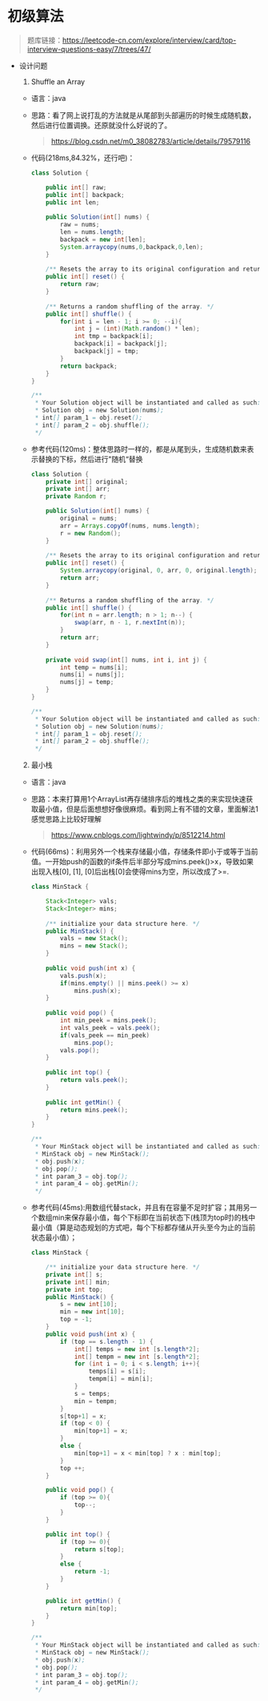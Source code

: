 # 初级算法

> 题库链接：https://leetcode-cn.com/explore/interview/card/top-interview-questions-easy/7/trees/47/

* 设计问题

  1. Shuffle an Array

   + 语言：java

   + 思路：看了网上说打乱的方法就是从尾部到头部遍历的时候生成随机数，然后进行位置调换。还原就没什么好说的了。

     > https://blog.csdn.net/m0_38082783/article/details/79579116

   + 代码(218ms,84.32%，还行吧)：

     ```java
     class Solution {
     
         public int[] raw;
         public int[] backpack;
         public int len;
         
         public Solution(int[] nums) {
             raw = nums;
             len = nums.length;
             backpack = new int[len];
             System.arraycopy(nums,0,backpack,0,len);
         }
         
         /** Resets the array to its original configuration and return it. */
         public int[] reset() {
             return raw;
         }
         
         /** Returns a random shuffling of the array. */
         public int[] shuffle() {
             for(int i = len - 1; i >= 0; --i){
                 int j = (int)(Math.random() * len);
                 int tmp = backpack[i];
                 backpack[i] = backpack[j];
                 backpack[j] = tmp;
             }
             return backpack;
         }
     }
     
     /**
      * Your Solution object will be instantiated and called as such:
      * Solution obj = new Solution(nums);
      * int[] param_1 = obj.reset();
      * int[] param_2 = obj.shuffle();
      */
     ```

   + 参考代码(120ms)：整体思路时一样的，都是从尾到头，生成随机数来表示替换的下标，然后进行"随机“替换

     ```java
     class Solution {
         private int[] original;
         private int[] arr;
         private Random r;
     
         public Solution(int[] nums) {
             original = nums;
             arr = Arrays.copyOf(nums, nums.length);
             r = new Random();
         }
         
         /** Resets the array to its original configuration and return it. */
         public int[] reset() {
             System.arraycopy(original, 0, arr, 0, original.length);
             return arr;
         }
         
         /** Returns a random shuffling of the array. */
         public int[] shuffle() {
             for(int n = arr.length; n > 1; n--) {
                 swap(arr, n - 1, r.nextInt(n));
             }
             return arr;
         }
         
         private void swap(int[] nums, int i, int j) {
             int temp = nums[i];
             nums[i] = nums[j];
             nums[j] = temp;
         }
     }
     
     /**
      * Your Solution object will be instantiated and called as such:
      * Solution obj = new Solution(nums);
      * int[] param_1 = obj.reset();
      * int[] param_2 = obj.shuffle();
      */
     ```

  2. 最小栈

   + 语言：java

   + 思路：本来打算用1个ArrayList再存储排序后的堆栈之类的来实现快速获取最小值，但是后面想想好像很麻烦。看到网上有不错的文章，里面解法1感觉思路上比较好理解

     > https://www.cnblogs.com/lightwindy/p/8512214.html

   + 代码(66ms)：利用另外一个栈来存储最小值，存储条件即小于或等于当前值。一开始push的函数的if条件后半部分写成mins.peek()>x，导致如果出现入栈[0], [1], [0]后出栈[0]会使得mins为空，所以改成了>=. 

     ```java
     class MinStack {
     
         Stack<Integer> vals;
         Stack<Integer> mins;
         
         /** initialize your data structure here. */
         public MinStack() {
             vals = new Stack();
             mins = new Stack();
         }
         
         public void push(int x) {
             vals.push(x);
             if(mins.empty() || mins.peek() >= x)
                 mins.push(x);
         }
         
         public void pop() {
             int min_peek = mins.peek();
             int vals_peek = vals.peek();
             if(vals_peek == min_peek)
                 mins.pop();
             vals.pop();
         }
         
         public int top() {
             return vals.peek();
         }
         
         public int getMin() {
             return mins.peek();
         }
     }
     
     /**
      * Your MinStack object will be instantiated and called as such:
      * MinStack obj = new MinStack();
      * obj.push(x);
      * obj.pop();
      * int param_3 = obj.top();
      * int param_4 = obj.getMin();
      */
     ```

   + 参考代码(45ms):用数组代替stack，并且有在容量不足时扩容；其用另一个数组min来保存最小值，每个下标即在当前状态下(栈顶为top时)的栈中最小值（算是动态规划的方式吧，每个下标都存储从开头至今为止的当前状态最小值）；

     ```java
     class MinStack {
     
         /** initialize your data structure here. */
         private int[] s;
         private int[] min;
         private int top;
         public MinStack() {
             s = new int[10];
             min = new int[10];
             top = -1;
         }
         public void push(int x) {
             if (top == s.length - 1) {
                 int[] temps = new int [s.length*2];
                 int[] tempm = new int [s.length*2];
                 for (int i = 0; i < s.length; i++){
                     temps[i] = s[i];
                     tempm[i] = min[i];
                 }
                 s = temps;
                 min = tempm;
             }
             s[top+1] = x;
             if (top < 0) {
                 min[top+1] = x;
             }
             else {
                 min[top+1] = x < min[top] ? x : min[top];
             }
             top ++;
         }
     
         public void pop() {
             if (top >= 0){
                 top--;
             }
         }
     
         public int top() {
             if (top >= 0){
                 return s[top];
             }
             else {
                 return -1;
             }
         }
     
         public int getMin() {
             return min[top];
         }
     }
     
     /**
      * Your MinStack object will be instantiated and called as such:
      * MinStack obj = new MinStack();
      * obj.push(x);
      * obj.pop();
      * int param_3 = obj.top();
      * int param_4 = obj.getMin();
      */
     ```

